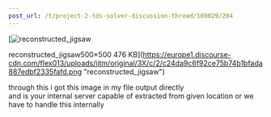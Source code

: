 ```yaml
---
post_url: /t/project-2-tds-solver-discussion-thread/169029/204
---
```

[![reconstructed_jigsaw](https://europe1.discourse-cdn.com/flex013/uploads/iitm/original/3X/c/2/c24da9c6f92ce75b74b1bfada887edbf2335fafd.png)

reconstructed\_jigsaw500×500 476 KB](https://europe1.discourse-cdn.com/flex013/uploads/iitm/original/3X/c/2/c24da9c6f92ce75b74b1bfada887edbf2335fafd.png "reconstructed_jigsaw")

  
through this i got this image in my file output directly  
and is your internal server capable of extracted from given location or we have to handle this internally